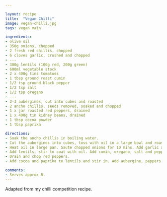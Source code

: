 ```yaml
---

layout: recipe
title:  "Vegan Chilli"
image: vegan-chilli.jpg
tags: vegan main

ingredients:
- olive oil
- 350g onions, chopped
- 2 fresh red chillis, chopped
- 6 cloves garlic, crushed and chopped
- ---
- 300g lentils (100g red, 200g green)
- 600ml vegetable stock
- 2 x 400g tins tomatoes
- 1 tbsp ground roast cumin
- 1/2 tsp ground black pepper
- 1/2 tsp salt
- 1/2 tsp oregano
- ---
- 2-3 aubergines, cut into cubes and roasted
- 2 ancho chillis, seeds removed, soaked and chopped
- 1 x jar roasted red peppers, drained
- 1 x 400g tin kidney beans, drained
- 1 tbsp cocoa powder
- 1 tbsp paprika

directions:
- Soak the ancho chillis in boiling water.
- Cut the aubergines into cubes, toss with oil in a large bowl and roast at 200C for 20 mins.
- Heat oil in large pan. Saute chopped onions for 10 mins. Add garlic and fresh chilli, cook gently for 2 mins.
- Add lentils, stir to coat with oil. Add cumin, oregano, salt and pepper and stir. Add stock and tinned tomatoes. Bring to boil and simmer for 25 mins, covered.
- Drain and chop red peppers.
- Add cocoa and paprika to lentils and stir in. Add aubergine, peppers and kidney beans, stir, and simmer for 20 mins or until lentils are cooked.

comments: 
- Serves approx 8.
---
```


Adapted from my chilli competition recipe.